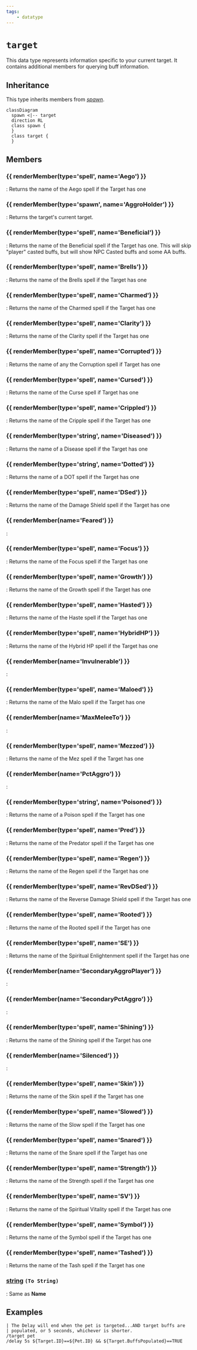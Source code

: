 ```yaml
---
tags:
    - datatype
---
```

# `target`

This data type represents information specific to your current target. It contains additional members for querying buff information.

## Inheritance

This type inherits members from [_spawn_](datatype-spawn.md).

```mermaid
classDiagram
  spawn <|-- target
  direction RL
  class spawn {
  }
  class target {
  }
```

## Members

### {{ renderMember(type='spell', name='Aego') }} 

:   Returns the name of the Aego spell if the Target has one

### {{ renderMember(type='spawn', name='AggroHolder') }} 

:   Returns the target's current target.

### {{ renderMember(type='spell', name='Beneficial') }} 

:   Returns the name of the Beneficial spell if the Target has one. This will skip "player" casted buffs, but will show NPC Casted buffs and some AA buffs.

### {{ renderMember(type='spell', name='Brells') }} 

:   Returns the name of the Brells spell if the Target has one

### {{ renderMember(type='spell', name='Charmed') }} 

:   Returns the name of the Charmed spell if the Target has one

### {{ renderMember(type='spell', name='Clarity') }} 

:   Returns the name of the Clarity spell if the Target has one

### {{ renderMember(type='spell', name='Corrupted') }} 

:   Returns the name of any the Corruption spell if Target has one

### {{ renderMember(type='spell', name='Cursed') }} 

:   Returns the name of the Curse spell if Target has one

### {{ renderMember(type='spell', name='Crippled') }} 

:   Returns the name of the Cripple spell if the Target has one

### {{ renderMember(type='string', name='Diseased') }} 

:   Returns the name of a Disease spell if the Target has one

### {{ renderMember(type='string', name='Dotted') }} 

:   Returns the name of a DOT spell if the Target has one

### {{ renderMember(type='spell', name='DSed') }} 

:   Returns the name of the Damage Shield spell if the Target has one

### {{ renderMember(name='Feared') }} 

:   

### {{ renderMember(type='spell', name='Focus') }} 

:   Returns the name of the Focus spell if the Target has one

### {{ renderMember(type='spell', name='Growth') }} 

:   Returns the name of the Growth spell if the Target has one

### {{ renderMember(type='spell', name='Hasted') }} 

:   Returns the name of the Haste spell if the Target has one

### {{ renderMember(type='spell', name='HybridHP') }} 

:   Returns the name of the Hybrid HP spell if the Target has one

### {{ renderMember(name='Invulnerable') }} 

:   

### {{ renderMember(type='spell', name='Maloed') }} 

:   Returns the name of the Malo spell if the Target has one

### {{ renderMember(name='MaxMeleeTo') }} 

:   

### {{ renderMember(type='spell', name='Mezzed') }} 

:   Returns the name of the Mez spell if the Target has one

### {{ renderMember(name='PctAggro') }} 

:   

### {{ renderMember(type='string', name='Poisoned') }} 

:   Returns the name of a Poison spell if the Target has one

### {{ renderMember(type='spell', name='Pred') }} 

:   Returns the name of the Predator spell if the Target has one

### {{ renderMember(type='spell', name='Regen') }} 

:   Returns the name of the Regen spell if the Target has one

### {{ renderMember(type='spell', name='RevDSed') }} 

:   Returns the name of the Reverse Damage Shield spell if the Target has one

### {{ renderMember(type='spell', name='Rooted') }} 

:   Returns the name of the Rooted spell if the Target has one

### {{ renderMember(type='spell', name='SE') }} 

:   Returns the name of the Spiritual Enlightenment spell if the Target has one

### {{ renderMember(name='SecondaryAggroPlayer') }} 

:   

### {{ renderMember(name='SecondaryPctAggro') }} 

:   

### {{ renderMember(type='spell', name='Shining') }} 

:   Returns the name of the Shining spell if the Target has one

### {{ renderMember(name='Silenced') }} 

:   

### {{ renderMember(type='spell', name='Skin') }} 

:   Returns the name of the Skin spell if the Target has one

### {{ renderMember(type='spell', name='Slowed') }} 

:   Returns the name of the Slow spell if the Target has one

### {{ renderMember(type='spell', name='Snared') }} 

:   Returns the name of the Snare spell if the Target has one

### {{ renderMember(type='spell', name='Strength') }} 

:   Returns the name of the Strength spell if the Target has one

### {{ renderMember(type='spell', name='SV') }} 

:   Returns the name of the Spiritual Vitality spell if the Target has one

### {{ renderMember(type='spell', name='Symbol') }} 

:   Returns the name of the Symbol spell if the Target has one

### {{ renderMember(type='spell', name='Tashed') }} 

:   Returns the name of the Tash spell if the Target has one

### [string][string] `(To String)`

:   Same as **Name**


## Examples

```
| The Delay will end when the pet is targeted...AND target buffs are
| populated, or 5 seconds, whichever is shorter.
/target pet
/delay 5s ${Target.ID}==${Pet.ID} && ${Target.BuffsPopulated}==TRUE
```
[int]: datatype-int.md
[string]: datatype-string.md
[achievementobj]: datatype-achievementobj.md
[bool]: datatype-bool.md
[time]: datatype-time.md
[achievement]: datatype-achievement.md
[achievementcat]: datatype-achievementcat.md
[altability]: datatype-altability.md
[spell]: datatype-spell.md
[bandolieritem]: #bandolieritem-datatype
[int64]: datatype-int64.md
[timestamp]: datatype-timestamp.md
[float]: datatype-float.md
[buff]: datatype-buff.md
[spawn]: datatype-spawn.md
[auratype]: datatype-auratype.md
[item]: datatype-item.md
[worldlocation]: datatype-worldlocation.md
[ticks]: datatype-ticks.md
[fellowship]: datatype-fellowship.md
[strinrg]: datatype-string.md
[xtarget]: datatype-xtarget.md
[dzmember]: datatype-dzmember.md
[window]: datatype-window.md
[zone]: datatype-zone.md
[fellowshipmember]: datatype-fellowshipmember.md
[class]: datatype-class.md
[heading]: datatype-heading.md
[ground]: datatype-ground.md
[inifile]: datatype-inifile.md
[inifilesection]: datatype-inifilesection.md
[inifilesectionkey]: datatype-inifilesectionkey.md
[double]: datatype-double.md
[invslot]: datatype-invslot.md
[augtype]: datatype-augtype.md
[itemspell]: datatype-itemspell.md
[evolving]: datatype-evolving.md
[keyringitem]: datatype-keyringitem.md
[raidmember]: datatype-raidmember.md
[body]: datatype-body.md
[cachedbuff]: datatype-cachedbuff.md
[deity]: datatype-deity.md
[race]: datatype-race.md
